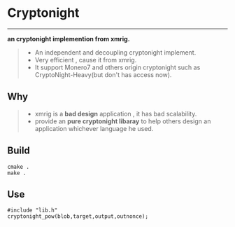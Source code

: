 # Cryptonight
------
**an cryptonight implemention from xmrig.**

> * An independent and decoupling cryptonight implement.
> * Very efficient , cause it from xmrig.
> * It support Monero7 and others origin cryptonight such as CryptoNight-Heavy(but don't has access now). 


## Why

> * xmrig is a **bad design** application , it has bad scalability.
> * provide an **pure cryptonight libaray** to help others design an application whichever language he used.

## Build

```
cmake .
make .
```


## Use

```
#include "lib.h"
cryptonight_pow(blob,target,output,outnonce);

```
